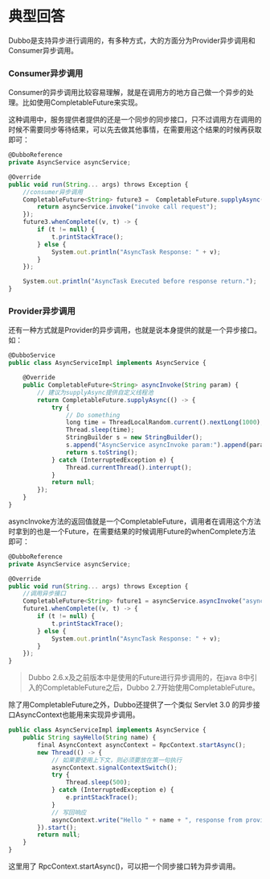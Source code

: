 #  典型回答


Dubbo是支持异步进行调用的，有多种方式，大的方面分为Provider异步调用和Consumer异步调用。



### Consumer异步调用
Consumer的异步调用比较容易理解，就是在调用方的地方自己做一个异步的处理。比如使用CompletableFuture来实现。



这种调用中，服务提供者提供的还是一个同步的同步接口，只不过调用方在调用的时候不需要同步等待结果，可以先去做其他事情，在需要用这个结果的时候再获取即可：



```javascript
@DubboReference
private AsyncService asyncService;

@Override
public void run(String... args) throws Exception {
    //consumer异步调用
    CompletableFuture<String> future3 =  CompletableFuture.supplyAsync(() -> {
        return asyncService.invoke("invoke call request");
    });
    future3.whenComplete((v, t) -> {
        if (t != null) {
            t.printStackTrace();
        } else {
            System.out.println("AsyncTask Response: " + v);
        }
    });

    System.out.println("AsyncTask Executed before response return.");
}
```



### Provider异步调用
还有一种方式就是Provider的异步调用，也就是说本身提供的就是一个异步接口。如：



```javascript
@DubboService
public class AsyncServiceImpl implements AsyncService {

    @Override
    public CompletableFuture<String> asyncInvoke(String param) {
        // 建议为supplyAsync提供自定义线程池
        return CompletableFuture.supplyAsync(() -> {
            try {
                // Do something
                long time = ThreadLocalRandom.current().nextLong(1000);
                Thread.sleep(time);
                StringBuilder s = new StringBuilder();
                s.append("AsyncService asyncInvoke param:").append(param).append(",sleep:").append(time);
                return s.toString();
            } catch (InterruptedException e) {
                Thread.currentThread().interrupt();
            }
            return null;
        });
    }
}
```



asyncInvoke方法的返回值就是一个CompletableFuture，调用者在调用这个方法时拿到的也是一个Future，在需要结果的时候调用Future的whenComplete方法即可：



```javascript
@DubboReference
private AsyncService asyncService;

@Override
public void run(String... args) throws Exception {
    //调用异步接口
    CompletableFuture<String> future1 = asyncService.asyncInvoke("async call request");
    future1.whenComplete((v, t) -> {
        if (t != null) {
            t.printStackTrace();
        } else {
            System.out.println("AsyncTask Response: " + v);
        }
    });
}
```



> Dubbo 2.6.x及之前版本中是使用的Future进行异步调用的，在java 8中引入的CompletableFuture之后，Dubbo 2.7开始使用CompletableFuture。
>



除了用CompletableFuture之外，Dubbo还提供了一个类似 Servlet 3.0 的异步接口AsyncContext也能用来实现异步调用。



```javascript
public class AsyncServiceImpl implements AsyncService {
    public String sayHello(String name) {
        final AsyncContext asyncContext = RpcContext.startAsync();
        new Thread(() -> {
            // 如果要使用上下文，则必须要放在第一句执行
            asyncContext.signalContextSwitch();
            try {
                Thread.sleep(500);
            } catch (InterruptedException e) {
                e.printStackTrace();
            }
            // 写回响应
            asyncContext.write("Hello " + name + ", response from provider.");
        }).start();
        return null;
    }
}
```



这里用了 RpcContext.startAsync()，可以把一个同步接口转为异步调用。


